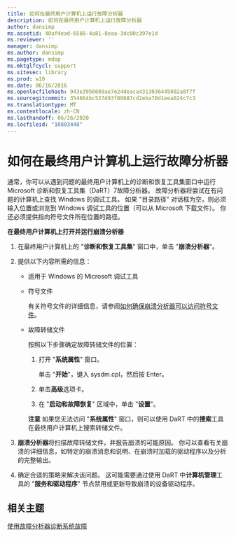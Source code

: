 ```yaml
---
title: 如何在最终用户计算机上运行故障分析器
description: 如何在最终用户计算机上运行故障分析器
author: dansimp
ms.assetid: 40af4ead-6588-4a81-8eaa-3dc00c397e1d
ms.reviewer: ''
manager: dansimp
ms.author: dansimp
ms.pagetype: mdop
ms.mktglfcycl: support
ms.sitesec: library
ms.prod: w10
ms.date: 06/16/2016
ms.openlocfilehash: 943e3956609ae7e24deaca4313036445802a8f7f
ms.sourcegitcommit: 354664bc527d93f80687cd2eba70d1eea024c7c3
ms.translationtype: MT
ms.contentlocale: zh-CN
ms.lasthandoff: 06/26/2020
ms.locfileid: "10803448"
---
```

# 如何在最终用户计算机上运行故障分析器


通常，你可以从遇到问题的最终用户计算机上的诊断和恢复工具集窗口中运行 Microsoft 诊断和恢复工具集（DaRT）7故障分析器。 故障分析器将尝试在有问题的计算机上查找 Windows 的调试工具。 如果 "目录路径" 对话框为空，则必须输入位置或浏览到 Windows 调试工具的位置（可以从 Microsoft 下载文件）。 你还必须提供指向符号文件所在位置的路径。

**在最终用户计算机上打开并运行崩溃分析器**

1.  在最终用户计算机上的 "**诊断和恢复工具集**" 窗口中，单击 "**崩溃分析器**"。

2.  提供以下内容所需的信息：

    -   适用于 Windows 的 Microsoft 调试工具

    -   符号文件

        有关符号文件的详细信息，请参阅[如何确保崩溃分析器可以访问符号文件](how-to-ensure-that-crash-analyzer-can-access-symbol-files-dart-7.md)。

    -   故障转储文件

        按照以下步骤确定故障转储文件的位置：

        1.  打开 "**系统属性**" 窗口。

            单击 "**开始**"，键入 sysdm.cpl，然后按 Enter。

        2.  单击**高级**选项卡。

        3.  在 "**启动和故障恢复**" 区域中，单击 "**设置**"。

        **注意** 如果您无法访问 "**系统属性**" 窗口，则可以使用 DaRT 中的**搜索**工具在最终用户计算机上搜索转储文件。

         

3.  **崩溃分析器**将扫描故障转储文件，并报告崩溃的可能原因。 你可以查看有关崩溃的详细信息，如特定的崩溃消息和说明、在崩溃时加载的驱动程序以及分析的完整输出。

4.  确定合适的策略来解决该问题。 这可能需要通过使用 DaRT 中**计算机管理**工具的 "**服务和驱动程序**" 节点禁用或更新导致崩溃的设备驱动程序。

## 相关主题


[使用故障分析器诊断系统故障](diagnosing-system-failures-with-crash-analyzer--dart-7.md)

 

 





